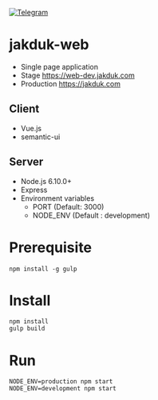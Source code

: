 [![Telegram](https://img.shields.io/badge/join-telegram-blue.svg)](https://t.me/joinchat/EEdSAQ6kK0zyY_N_6TdW_Q)

# jakduk-web
* Single page application
* Stage https://web-dev.jakduk.com
* Production https://jakduk.com

## Client
* Vue.js
* semantic-ui

## Server
* Node.js 6.10.0+
* Express
* Environment variables
  * PORT (Default: 3000)
  * NODE_ENV (Default : development)

# Prerequisite
```
npm install -g gulp
```

# Install
```
npm install
gulp build
```

# Run
```
NODE_ENV=production npm start
NODE_ENV=development npm start
```
